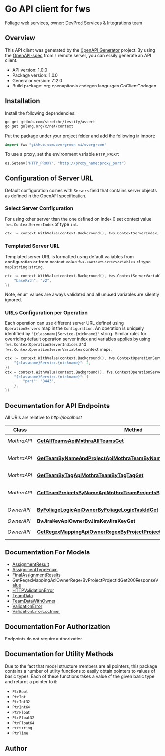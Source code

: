 # Go API client for fws

Foliage web services, owner: DevProd Services & Integrations team

## Overview
This API client was generated by the [OpenAPI Generator](https://openapi-generator.tech) project.  By using the [OpenAPI-spec](https://www.openapis.org/) from a remote server, you can easily generate an API client.

- API version: 1.0.0
- Package version: 1.0.0
- Generator version: 7.12.0
- Build package: org.openapitools.codegen.languages.GoClientCodegen

## Installation

Install the following dependencies:

```sh
go get github.com/stretchr/testify/assert
go get golang.org/x/net/context
```

Put the package under your project folder and add the following in import:

```go
import fws "github.com/evergreen-ci/evergreen"
```

To use a proxy, set the environment variable `HTTP_PROXY`:

```go
os.Setenv("HTTP_PROXY", "http://proxy_name:proxy_port")
```

## Configuration of Server URL

Default configuration comes with `Servers` field that contains server objects as defined in the OpenAPI specification.

### Select Server Configuration

For using other server than the one defined on index 0 set context value `fws.ContextServerIndex` of type `int`.

```go
ctx := context.WithValue(context.Background(), fws.ContextServerIndex, 1)
```

### Templated Server URL

Templated server URL is formatted using default variables from configuration or from context value `fws.ContextServerVariables` of type `map[string]string`.

```go
ctx := context.WithValue(context.Background(), fws.ContextServerVariables, map[string]string{
	"basePath": "v2",
})
```

Note, enum values are always validated and all unused variables are silently ignored.

### URLs Configuration per Operation

Each operation can use different server URL defined using `OperationServers` map in the `Configuration`.
An operation is uniquely identified by `"{classname}Service.{nickname}"` string.
Similar rules for overriding default operation server index and variables applies by using `fws.ContextOperationServerIndices` and `fws.ContextOperationServerVariables` context maps.

```go
ctx := context.WithValue(context.Background(), fws.ContextOperationServerIndices, map[string]int{
	"{classname}Service.{nickname}": 2,
})
ctx = context.WithValue(context.Background(), fws.ContextOperationServerVariables, map[string]map[string]string{
	"{classname}Service.{nickname}": {
		"port": "8443",
	},
})
```

## Documentation for API Endpoints

All URIs are relative to *http://localhost*

Class | Method | HTTP request | Description
------------ | ------------- | ------------- | -------------
*MothraAPI* | [**GetAllTeamsApiMothraAllTeamsGet**](docs/MothraAPI.md#getallteamsapimothraallteamsget) | **Get** /api/mothra/all_teams | Get All Teams
*MothraAPI* | [**GetTeamByNameAndProjectApiMothraTeamByNameAndProjectNameProjectGet**](docs/MothraAPI.md#getteambynameandprojectapimothrateambynameandprojectnameprojectget) | **Get** /api/mothra/team_by_name_and_project/{name}/{project} | Get Team By Name And Project
*MothraAPI* | [**GetTeamByTagApiMothraTeamByTagTagGet**](docs/MothraAPI.md#getteambytagapimothrateambytagtagget) | **Get** /api/mothra/team_by_tag/{tag} | Get Team By Tag
*MothraAPI* | [**GetTeamProjectsByNameApiMothraTeamProjectsByNameNameGet**](docs/MothraAPI.md#getteamprojectsbynameapimothrateamprojectsbynamenameget) | **Get** /api/mothra/team_projects_by_name/{name} | Get Team Projects By Name
*OwnerAPI* | [**ByFoliageLogicApiOwnerByFoliageLogicTaskIdGet**](docs/OwnerAPI.md#byfoliagelogicapiownerbyfoliagelogictaskidget) | **Get** /api/owner/by_foliage_logic/{task_id} | By Foliage Logic
*OwnerAPI* | [**ByJiraKeyApiOwnerByJiraKeyJiraKeyGet**](docs/OwnerAPI.md#byjirakeyapiownerbyjirakeyjirakeyget) | **Get** /api/owner/by_jira_key/{jira_key} | By Jira Key
*OwnerAPI* | [**GetRegexMappingApiOwnerRegexByProjectProjectIdGet**](docs/OwnerAPI.md#getregexmappingapiownerregexbyprojectprojectidget) | **Get** /api/owner/regex_by_project/{project_id} | Get Regex Mapping


## Documentation For Models

 - [AssignmentResult](docs/AssignmentResult.md)
 - [AssignmentTypeEnum](docs/AssignmentTypeEnum.md)
 - [FinalAssignmentResults](docs/FinalAssignmentResults.md)
 - [GetRegexMappingApiOwnerRegexByProjectProjectIdGet200ResponseValue](docs/GetRegexMappingApiOwnerRegexByProjectProjectIdGet200ResponseValue.md)
 - [HTTPValidationError](docs/HTTPValidationError.md)
 - [TeamData](docs/TeamData.md)
 - [TeamDataWithOwner](docs/TeamDataWithOwner.md)
 - [ValidationError](docs/ValidationError.md)
 - [ValidationErrorLocInner](docs/ValidationErrorLocInner.md)


## Documentation For Authorization

Endpoints do not require authorization.


## Documentation for Utility Methods

Due to the fact that model structure members are all pointers, this package contains
a number of utility functions to easily obtain pointers to values of basic types.
Each of these functions takes a value of the given basic type and returns a pointer to it:

* `PtrBool`
* `PtrInt`
* `PtrInt32`
* `PtrInt64`
* `PtrFloat`
* `PtrFloat32`
* `PtrFloat64`
* `PtrString`
* `PtrTime`

## Author



